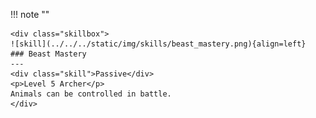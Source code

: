!!! note ""

    <div class="skillbox">
    ![skill](../../../static/img/skills/beast_mastery.png){align=left}
    ### Beast Mastery
    ---
    <div class="skill">Passive</div>
    <p>Level 5 Archer</p>
    Animals can be controlled in battle. 
    </div>
